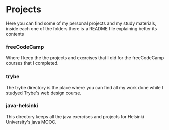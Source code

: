 # Projects

Here you can find some of my personal projects and my study materials, inside each one of the folders there is a README file explaining better its contents

### freeCodeCamp

Where I keep the the projects and exercises that I did for the freeCodeCamp courses that I completed.

### trybe

The trybe directory is the place where you can find all my work done while I studyed Trybe's web design course.

### java-helsinki

This directory keeps all the java exercises and projects for Helsinki University's java MOOC.
